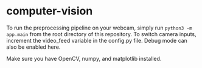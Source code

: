 # computer-vision

To run the preprocessing pipeline on your webcam, simply run `python3 -m app.main` from the root directory of this repository. To switch camera inputs, increment the video_feed variable in the config.py file. Debug mode can also be enabled here.

Make sure you have OpenCV, numpy, and matplotlib installed.
